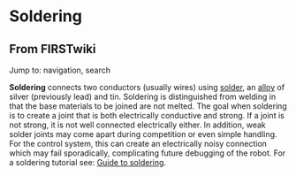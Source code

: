 # Soldering

## From FIRSTwiki

Jump to: navigation, search

**Soldering** connects two conductors (usually wires) using [solder](/index.php?title=Solder&action=edit "Solder"), an [alloy](/index.php?title=Alloy&action=edit "Alloy") of silver (previously lead) and tin. Soldering is distinguished from welding in that the base materials to be joined are not melted. The goal when soldering is to create a joint that is both electrically conductive and strong. If a joint is not strong, it is not well connected electrically either. In addition, weak solder joints may come apart during competition or even simple handling. For the control system, this can create an electrically noisy connection which may fail sporadically, complicating future debugging of the robot. For a soldering tutorial see: [Guide to soldering](Guide_to_soldering "Guide to soldering").
